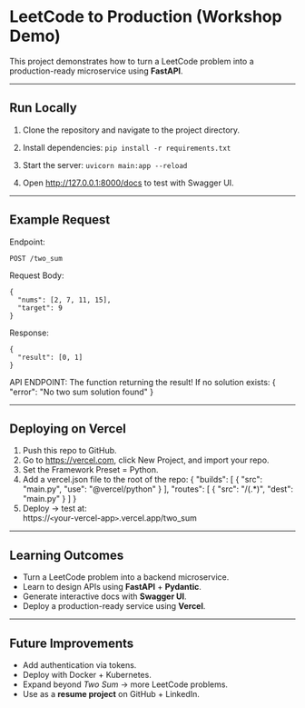 # LeetCode to Production (Workshop Demo)

This project demonstrates how to turn a LeetCode problem into a production-ready microservice using **FastAPI**.

---

## Run Locally

1. Clone the repository and navigate to the project directory.

2. Install dependencies:
   `pip install -r requirements.txt`

3. Start the server:
   `uvicorn main:app --reload`

4. Open http://127.0.0.1:8000/docs to test with Swagger UI.

---

## Example Request

Endpoint:  

`POST /two_sum`

Request Body:
```
{
  "nums": [2, 7, 11, 15],
  "target": 9
}
```

Response:
```
{
  "result": [0, 1]
}
```

API ENDPOINT:
The function returning the result!
If no solution exists:
{
  "error": "No two sum solution found"
}

---

## Deploying on Vercel

1. Push this repo to GitHub.  
2. Go to https://vercel.com, click New Project, and import your repo.  
3. Set the Framework Preset = Python.  
4. Add a vercel.json file to the root of the repo:
   {
     "builds": [
       { "src": "main.py", "use": "@vercel/python" }
     ],
     "routes": [
       { "src": "/(.*)", "dest": "main.py" }
     ]
   }
5. Deploy → test at:  
   https://`<`your-vercel-app`>`.vercel.app/two_sum

---

## Learning Outcomes

- Turn a LeetCode problem into a backend microservice.  
- Learn to design APIs using **FastAPI** + **Pydantic**.  
- Generate interactive docs with **Swagger UI**.  
- Deploy a production-ready service using **Vercel**.  

---

## Future Improvements

- Add authentication via tokens.  
- Deploy with Docker + Kubernetes.  
- Expand beyond *Two Sum* → more LeetCode problems.  
- Use as a **resume project** on GitHub + LinkedIn.  
